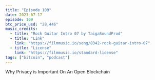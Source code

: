 ```yaml
---
title: "Episode 109"
date: 2023-07-17
episode: 109
btc_price_usd: "28,446"
music_credits:
  - title: "Rock Guitar Intro 07 by TaigaSoundProd"
  - title: "Link"
    link: "https://filmmusic.io/song/8342-rock-guitar-intro-07"
  - title: "License"
    link: "https://filmmusic.io/standard-license"
tags: ["bitcoin", "podcast"]
---
```


Why Privacy is Important On An Open Blockchain